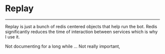 # Replay
---

Replay is just a bunch of redis centered objects that help run the bot. Redis significantly reduces the time of interaction between services which is why I use it.


Not documenting for a long while ... Not really important, 